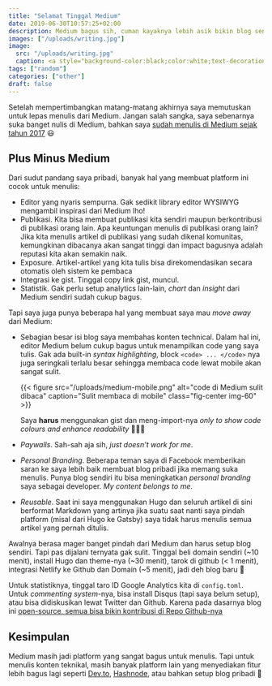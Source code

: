 ```yaml
---
title: "Selamat Tinggal Medium"
date: 2019-06-30T10:57:25+02:00
description: Medium bagus sih, cuman kayaknya lebih asik bikin blog sendiri 🥳
images: ["/uploads/writing.jpg"]
image:
  src: "/uploads/writing.jpg"
  caption: <a style="background-color:black;color:white;text-decoration:none;padding:4px 6px;font-family:-apple-system, BlinkMacSystemFont, &quot;San Francisco&quot;, &quot;Helvetica Neue&quot;, Helvetica, Ubuntu, Roboto, Noto, &quot;Segoe UI&quot;, Arial, sans-serif;font-size:12px;font-weight:bold;line-height:1.2;display:inline-block;border-radius:3px" href="https://unsplash.com/@nickmorrison?utm_medium=referral&amp;utm_campaign=photographer-credit&amp;utm_content=creditBadge" target="_blank" rel="noopener noreferrer" title="Download free do whatever you want high-resolution photos from Nick Morrison"><span style="display:inline-block;padding:2px 3px"><svg xmlns="http://www.w3.org/2000/svg" style="height:12px;width:auto;position:relative;vertical-align:middle;top:-2px;fill:white" viewBox="0 0 32 32"><title>unsplash-logo</title><path d="M10 9V0h12v9H10zm12 5h10v18H0V14h10v9h12v-9z"></path></svg></span><span style="display:inline-block;padding:2px 3px">Nick Morrison</span></a>
tags: ["random"]
categories: ["other"]
draft: false
---
```


Setelah mempertimbangkan matang-matang akhirnya saya memutuskan untuk lepas menulis dari Medium. Jangan salah sangka, saya sebenarnya suka banget nulis di Medium, bahkan saya [sudah menulis di Medium sejak tahun 2017](https://medium.com/@Dewey92) 😃

## Plus Minus Medium

Dari sudut pandang saya pribadi, banyak hal yang membuat platform ini cocok untuk menulis:

- Editor yang nyaris sempurna. Gak sedikit library editor WYSIWYG mengambil inspirasi dari Medium lho!
- Publikasi. Kita bisa membuat publikasi kita sendiri maupun berkontribusi di publikasi orang lain. Apa keuntungan menulis di publikasi orang lain? Jika kita menulis artikel di publikasi yang sudah dikenal komunitas, kemungkinan dibacanya akan sangat tinggi dan impact bagusnya adalah reputasi kita akan semakin naik.
- Exposure. Artikel-artikel yang kita tulis bisa direkomendasikan secara otomatis oleh sistem ke pembaca
- Integrasi ke gist. Tinggal copy link gist, muncul.
- Statistik. Gak perlu setup analytics lain-lain, _chart_ dan _insight_ dari Medium sendiri sudah cukup bagus.

Tapi saya juga punya beberapa hal yang membuat saya mau _move away_ dari Medium:

- Sebagian besar isi blog saya membahas konten technical. Dalam hal ini, editor Medium belum cukup bagus untuk menampilkan code yang saya tulis. Gak ada built-in _syntax highlighting_, block `<code> ... </code>` nya juga seringkali terlalu besar sehingga membaca code lewat mobile akan sangat sulit.

    {{< figure src="/uploads/medium-mobile.png" alt="code di Medium sulit dibaca" caption="Sulit membaca di mobile" class="fig-center img-60" >}}

    Saya **harus** menggunakan gist dan meng-import-nya _only to show code colours and enhance readability_ 🤦🏻‍♀️
- _Paywalls_. Sah-sah aja sih, _just doesn't work for me_.
- _Personal Branding_. Beberapa teman saya di Facebook memberikan saran ke saya lebih baik membuat blog pribadi jika memang suka menulis. Punya blog sendiri itu bisa meningkatkan _personal branding_ saya sebagai developer. _My content belongs to me_.
- _Reusable_. Saat ini saya menggunakan Hugo dan seluruh artikel di sini berformat Markdown yang artinya jika suatu saat nanti saya pindah platform (misal dari Hugo ke Gatsby) saya tidak harus menulis semua artikel yang pernah ditulis.

Awalnya berasa mager banget pindah dari Medium dan harus setup blog sendiri. Tapi pas dijalani ternyata gak sulit. Tinggal beli domain sendiri (~10 menit), install Hugo dan theme-nya (~30 menit), tarok di github (&lt; 1 menit), integrasi Netlify ke Github dan Domain (~5 menit), jadi deh blog baru 🎉

Untuk statistiknya, tinggal taro ID Google Analytics kita di `config.toml`. Untuk _commenting system_-nya, bisa install Disqus (tapi saya belum setup), atau bisa didiskusikan lewat Twitter dan Github. Karena pada dasarnya blog ini [open-source, semua bisa bikin kontribusi di Repo Github-nya](https://github.com/dewey92/jihad-waspada)

## Kesimpulan
Medium masih jadi platform yang sangat bagus untuk menulis. Tapi untuk menulis konten teknikal, masih banyak platform lain yang menyediakan fitur lebih bagus lagi seperti [Dev.to](https://dev.to), [Hashnode](https://hashnode.com/devblog), atau bahkan setup blog pribadi 🙂
